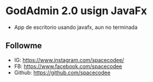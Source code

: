 # GodAdmin 2.0 usign JavaFx
- App de escritorio usando javafx, aun no terminada

## Followme
- IG: https://www.instagram.com/spacecodee/
- FB: https://www.facebook.com/spacecodee
- Github: https://github.com/spacecodee